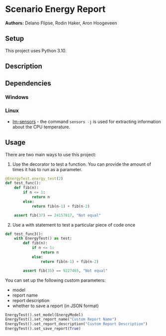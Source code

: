 # Scenario Energy Report

**Authors:** Delano Flipse, Rodin Haker, Aron Hoogeveen


## Setup

This project uses Python 3.10.

## Description

<!-- TODO add project description -->

## Dependencies

### Windows

### Linux

- [lm-sensors](https://github.com/lm-sensors/lm-sensors) - the command `sensors -j` is used for extracting information about the CPU temperature.

## Usage

There are two main ways to use this project:

1. Use the decorator to test a function. You can provide the amount of times it has to run as a parameter.

``` python
@EnergyTest.energy_test(2)
def test_func():
    def fib(n):
        if n <= 1:
            return n
        else:
            return fib(n-1) + fib(n-2)

    assert fib(37) == 24157817, "Not equal"
```

2. Use a with statement to test a particular piece of code once

``` python
def test_func3():
    with EnergyTest() as test:
        def fib(n):
            if n <= 1:
                return n
            else:
                return fib(n-1) + fib(n-2)

        assert fib(35) == 9227465, "Not equal"
```

You can set up the following custom parameters:
- model
- report name
- report description
- whether to save a report (in JSON format)

``` python
EnergyTest().set_model(EnergyModel)
EnergyTest().set_report_name("Custom Report Name")
EnergyTest().set_report_description("Custom Report Description")
EnergyTest().set_save_report(True)
```